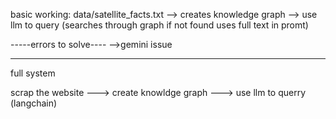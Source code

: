 basic working:
data/satellite_facts.txt --> creates knowledge graph --> use llm to query (searches through graph if not found uses full text in promt)

-----errors to solve----
-->gemini issue

---------------------------------------
full system

scrap the website ---> create knowldge graph ---> use llm to querry (langchain)
